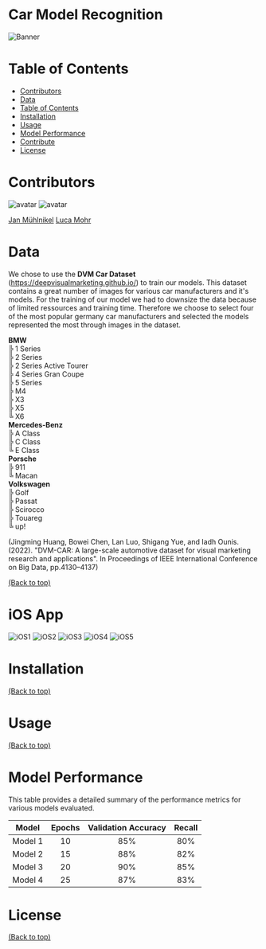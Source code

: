 # Car Model Recognition
![Banner](/src/header.jpg)

# Table of Contents
- [Contributors](#contributors)
- [Data](#data)
- [Table of Contents](#table-of-contents)
- [Installation](#installation)
- [Usage](#usage)
- [Model Performance](#modelperformance)
- [Contribute](#contribute)
- [License](#license)

# Contributors
![avatar](https://images.weserv.nl/?url=avatars.githubusercontent.com/u/96066381?v=4&h=100&w=100&fit=cover&mask=circle&maxage=7d)  ![avatar](https://images.weserv.nl/?url=avatars.githubusercontent.com/u/96065475?v=4&h=100&w=100&fit=cover&mask=circle&maxage=7d)

[Jan Mühlnikel](https://github.com/JanMuehlnikel)    [Luca Mohr](https://github.com/Luca2732)

# Data
We chose to use the **DVM Car Dataset** (https://deepvisualmarketing.github.io/) to train our models. This dataset contains a great number of images for various car manufacturers and it's models. 
For the training of our model we had to downsize the data because of limited ressources and training time. Therefore we choose to select four of the most popular germany car manufacturers and selected the models represented the most through images in the dataset.

**BMW**  
  ╠ 1 Series  
  ╠ 2 Series  
  ╠ 2 Series Active Tourer  
  ╠ 4 Series Gran Coupe  
  ╠ 5 Series  
  ╠ M4  
  ╠ X3  
  ╠ X5  
  ╚ X6  
**Mercedes-Benz**  
  ╠ A Class  
  ╠ C Class  
  ╚ E Class  
**Porsche**  
  ╠ 911  
  ╚ Macan  
**Volkswagen**  
  ╠ Golf  
  ╠ Passat  
  ╠ Scirocco  
  ╠ Touareg  
  ╚ up!  

(Jingming Huang, Bowei Chen, Lan Luo, Shigang Yue, and Iadh Ounis. (2022). "DVM-CAR: A large-scale automotive dataset for visual marketing research and applications". In Proceedings of IEEE International Conference on Big Data, pp.4130–4137)

[(Back to top)](#table-of-contents)

# iOS App
![iOS1](/app/pictures/1.png)
![iOS2](/app/pictures/2.png)
![iOS3](/app/pictures/3.png)
![iOS4](/app/pictures/4.png)
![iOS5](/app/pictures/5.png)

# Installation
[(Back to top)](#table-of-contents)

# Usage
[(Back to top)](#table-of-contents)

# Model Performance
This table provides a detailed summary of the performance metrics for various models evaluated.

| **Model** | **Epochs** | **Validation Accuracy** | **Recall** |
|:---------:|:----------:|:-----------------------:|:----------:|
| Model 1   | 10         | 85%                     | 80%        |
| Model 2   | 15         | 88%                     | 82%        |
| Model 3   | 20         | 90%                     | 85%        |
| Model 4   | 25         | 87%                     | 83%        |

# License
[(Back to top)](#table-of-contents)
